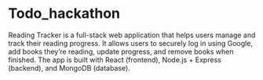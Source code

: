 # Todo_hackathon
Reading Tracker is a full-stack web application that helps users manage and track their reading progress. It allows users to securely log in using Google, add books they’re reading, update progress, and remove books when finished.  The app is built with React (frontend), Node.js + Express (backend), and MongoDB (database).
